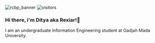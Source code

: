 ![rcbp_banner](https://user-images.githubusercontent.com/24343313/148791734-b86bee40-09ad-408b-bb97-0358cde9c14e.png)
![visitors](https://visitor-badge.glitch.me/badge?page_id=rexiar&left_color=green&right_color=red)
### Hi there, i'm Ditya aka Rexiar!👋
I am an undergraduate Information Engineering student at Gadjah Mada University.
